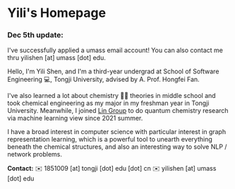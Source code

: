 # Yili's Homepage

### Dec 5th update:
I've successfully applied a umass email account! You can also contact me thru yilishen [at] umass [dot] edu.

Hello, I'm Yili Shen, and I'm a third-year undergrad at School of Software Engineering 💻, Tongji University, advised by A. Prof. Hongfei Fan.


I've also learned a lot about chemistry 🧑‍🔬 theories in middle school and took chemical engineering as my major in my freshman year in Tongji University. Meanwhile, I joined [Lin Group](https://elements.chem.umass.edu/zlinqcgroup/) to do quantum chemistry research via machine learning view since 2021 summer.

I have a broad interest in computer science with particular interest in graph representation learning, which is a powerful tool to unearth everything beneath the chemical structures, and also an interesting way to solve NLP / network problems.

**Contact:** ✉️ 1851009 [at] tongji [dot] edu [dot] cn
✉️ yilishen [at] umass [dot] edu

